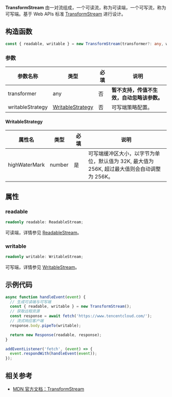 **TransformStream** 由一对流组成，一个可读流，称为可读端，一个可写流，称为可写端。基于 Web APIs 标准 [TransformStream](https://developer.mozilla.org/en-US/docs/Web/API/TransformStream) 进行设计。

## 构造函数
```typescript
const { readable, writable } = new TransformStream(transformer?: any, writableStrategy?: WritableStrategy);
```

### 参数 

<table>
  <thead>
    <tr>
      <th width="10%">参数名称</th>
      <th width="20%">类型</th>
      <th width="10%">必填</th>
      <th width="60%">说明</th>
    </tr>
  </thead>
  <tbody>
    <tr>
      <td>transformer</td>
      <td>any</td>
      <td>否</td>
      <td><strong>暂不支持，传值不生效，自动忽略该参数。</strong></td>
    </tr>
    <tr>
      <td>writableStrategy</td>
      <td><a href="#WritableStrategy">WritableStrategy</a></td>
      <td>否</td>
      <td>可写端策略配置。</td>
    </tr>
  </tbody>
</table>

#### WritableStrategy[](id:WritableStrategy)

<table>
	<thead>
		<tr>
			<th width="10%">属性名</th>
			<th width="15%">类型</th>
			<th width="10%">必填</th>
			<th width="65%">说明</th>
	</tr>
	</thead>
	<tbody>
		<tr>
			<td>highWaterMark</td>
			<td>number</td>
			<td>是</td>
			<td>
        可写端缓冲区大小，以字节为单位，默认值为 32K, 最大值为 256K, 超过最大值则会自动调整为 256K。
      </td>
		</tr>
	</tbody>
</table>

## 属性
### readable
```typescript
readonly readable: ReadableStream;
```

可读端，详情参见 [ReadableStream](https://cloud.tencent.com/document/product/1552/81909)。

### writable
```typescript
readonly writable: WritableStream;
```

可写端，详情参见 [WritableStream](https://cloud.tencent.com/document/product/1552/81922)。

## 示例代码
```typescript
async function handleEvent(event) {
  // 生成可读端与可写端
  const { readable, writable } = new TransformStream();
  // 获取远程资源 
  const response = await fetch('https://www.tencentcloud.com/');
  // 流式响应客户端 
  response.body.pipeTo(writable);

  return new Response(readable, response);
}

addEventListener('fetch', (event) => {
  event.respondWith(handleEvent(event));
});
```

## 相关参考 
- [MDN 官方文档：TransformStream](https://developer.mozilla.org/en-US/docs/Web/API/TransformStream)
